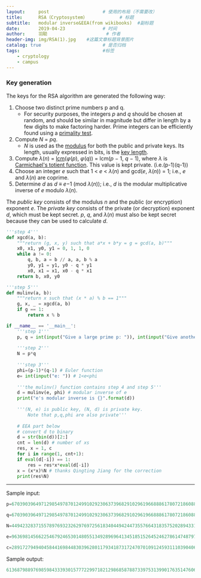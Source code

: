 ```yaml
---
layout:     post                    # 使用的布局（不需要改）
title:      RSA（Cryptosystem）            # 标题 
subtitle:   modular inverse&EEA(from wikibooks)  #副标题
date:       2019-04-23              # 时间
author:     羽聪                      # 作者
header-img: img/RSA(1).jpg    #这篇文章标题背景图片
catalog: true                       # 是否归档
tags:                               #标签
    - cryptology
    - campus
---
```


### Key generation

The keys for the RSA algorithm are generated the following way:

1. Choose two distinct prime numbers p and q.
   - For security purposes, the integers *p* and *q* should be chosen at random, and should be similar in magnitude but differ in length by a few digits to make factoring harder. Prime integers can be efficiently found using a [primality test](https://en.wikipedia.org/wiki/Primality_test).
2. Compute *N* = *pq*.
   - *N* is used as the [modulus](https://en.wikipedia.org/wiki/Modular_arithmetic) for both the public and private keys. Its length, usually expressed in bits, is the [key length](https://en.wikipedia.org/wiki/Key_length).
3. Compute *λ*(*n*) = [lcm](https://en.wikipedia.org/wiki/Least_common_multiple)(*φ*(*p*), *φ*(*q*)) = lcm(*p* − 1, *q* − 1), where *λ* is [Carmichael's totient function](https://en.wikipedia.org/wiki/Carmichael%27s_totient_function). This value is kept private. (i.e.(p-1)(q-1))
4. Choose an integer *e* such that 1 < *e* < *λ*(*n*) and gcd(*e*, *λ*(*n*)) = 1; i.e., *e* and *λ*(*n*) are coprime.
5. Determine *d* as *d* ≡ *e*−1 (mod *λ*(*n*)); i.e., *d* is the modular multiplicative inverse of *e* modulo *λ*(*n*).

The *public key* consists of the modulus *n* and the public (or encryption) exponent *e*. The *private key* consists of the private (or decryption) exponent *d*, which must be kept secret. *p*, *q*, and *λ*(*n*) must also be kept secret because they can be used to calculate *d*.

```python
'''step 4'''
def xgcd(a, b):
    """return (g, x, y) such that a*x + b*y = g = gcd(a, b)"""
    x0, x1, y0, y1 = 0, 1, 1, 0
    while a != 0:
        q, b, a = b // a, a, b % a
        y0, y1 = y1, y0 - q * y1
        x0, x1 = x1, x0 - q * x1
    return b, x0, y0

'''step 5'''
def mulinv(a, b):
    """return x such that (x * a) % b == 1"""
    g, x, _ = xgcd(a, b)
    if g == 1:
        return x % b

if __name__ == '__main__':
    '''step 1'''
    p, q = int(input("Give a large prime p: ")), int(input("Give another large prime q: "))
    
    '''step 2'''
    N = p*q
    
    '''step 3'''
    phi=(p-1)*(q-1) # Euler function
    e= int(input("e: ")) # 1<e<phi
    
    '''the mulinv() function contains step 4 and step 5'''
    d = mulinv(e, phi) # modular inverse of e
    print("e's modular inverse is {}".format(d))
    
    '''(N, e) is public key, (N, d) is private key. 
    	Note that p,q,phi are also private'''
    
    # EEA part below
    # convert d to binary
    d = str(bin(d))[2:]
    cnt = len(d) # number of xs
    res, x = 1, c
    for i in range(1, cnt+1):
	if eval(d[-i]) == 1:
		res = res*x*eval(d[-i])
	x = (x*x)%N # thanks Qingting Jiang for the correction
    print(res%N)
```

---

Sample input:

```py
p=6703903964971298549787012499102923063739682910296196688861780721860882015036773488400937149083451713845015929093243025426876941405973284973216824503042159
```
```py
q=6703903964971298549787012499102923063739682910296196688861780721860882015036773488400937149083451713845015929093243025426876941405973284973216824503042857
```
```py
N=44942328371557897693232629769725618340449424473557664318357520289433168951375240783177119330601884005280028469967848339414697442203604155623211857659874698686089746950882175370574729589530164038140743238975004280473649682039449551977807139812363584867575042325912358143379538270713424498384198560948854808263
```
```py
e=96369814566225467924653014805513492896964134518515264524627861474879778069831660663897677046727957192703934803972250616430609259595745097617769926942112134367594307837488500988473653982226257757541106532514633452399397504073793231177982720744337722569856046005247772492366591236471725562440735800298613269
```
```py
c=2891727949404584416984483039628011793418731724707010912459311103904063699345063990602821823945679515706022741850211764083405982592172753137941011321836731232557083320397234166409780292554150125902007953546388941791826672419571635549151361562690084861544977890629208820465212228909954211513216097290151297004
```

Sample output:

```py
6136879889769859843339301577722997182129868587887339753139901763514760694081149936516473057997760974158492171629633020715475369567035610830146744067879776431874619734155216204780204580420829619502974882298285138907824168798040820980303720180842260785479653907965557599613852706558767393952982716800255288174
```
